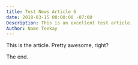 ```yaml
---
title: Test News Article 6
date: 2018-03-15 00:00:00 -07:00
Description: This is an excellent test article.
Author: Name Teekay
---
```


This is the article. Pretty awesome, right?

The end.
